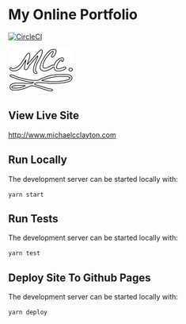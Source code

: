 # My Online Portfolio
[![CircleCI](https://circleci.com/gh/mcclayton/mcclayton.github.io.svg?style=svg)](https://circleci.com/gh/mcclayton/mcclayton.github.io)

![](src/images/mcc.svg)

## View Live Site
http://www.michaelcclayton.com

## Run Locally
The development server can be started locally with:
```
yarn start
```

## Run Tests
The development server can be started locally with:
```
yarn test
```

## Deploy Site To Github Pages
The development server can be started locally with:
```
yarn deploy
```
